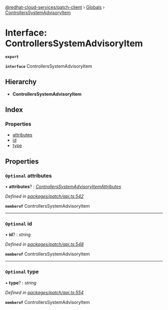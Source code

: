 [@redhat-cloud-services/patch-client](../README.md) › [Globals](../globals.md) › [ControllersSystemAdvisoryItem](controllerssystemadvisoryitem.md)

# Interface: ControllersSystemAdvisoryItem

**`export`** 

**`interface`** ControllersSystemAdvisoryItem

## Hierarchy

* **ControllersSystemAdvisoryItem**

## Index

### Properties

* [attributes](controllerssystemadvisoryitem.md#optional-attributes)
* [id](controllerssystemadvisoryitem.md#optional-id)
* [type](controllerssystemadvisoryitem.md#optional-type)

## Properties

### `Optional` attributes

• **attributes**? : *[ControllersSystemAdvisoryItemAttributes](controllerssystemadvisoryitemattributes.md)*

*Defined in [packages/patch/api.ts:542](https://github.com/RedHatInsights/javascript-clients/blob/fc233a9/packages/patch/api.ts#L542)*

**`memberof`** ControllersSystemAdvisoryItem

___

### `Optional` id

• **id**? : *string*

*Defined in [packages/patch/api.ts:548](https://github.com/RedHatInsights/javascript-clients/blob/fc233a9/packages/patch/api.ts#L548)*

**`memberof`** ControllersSystemAdvisoryItem

___

### `Optional` type

• **type**? : *string*

*Defined in [packages/patch/api.ts:554](https://github.com/RedHatInsights/javascript-clients/blob/fc233a9/packages/patch/api.ts#L554)*

**`memberof`** ControllersSystemAdvisoryItem
